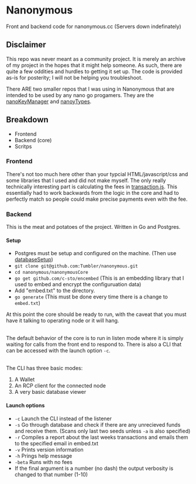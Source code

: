 # Nanonymous
Front and backend code for nanonymous.cc (Servers down indefinately)

## Disclaimer
This repo was never meant as a community project. It is merely an archive of my project in the hopes that it might help someone. As such, there are quite a few oddities and hurdles to getting it set up. The code is provided as-is for posterity; I will not be helping you troubleshoot.

There ARE two smaller repos that I was using in Nanonymous that are intended to be used by any nano go progamers. They are the [nanoKeyManager](https://github.com/Tumbler/nanoKeyManager) and [nanoyTypes](https://github.com/Tumbler/nanoTypes).

## Breakdown
  * Frontend
  * Backend (core)
  * Scritps

### Frontend
There's not too much here other than your typcial HTML/javascript/css and some libraries that I used and did not make myself. The only really technically interesting part is calculating the fees in [transaction.js](https://github.com/Tumbler/nanonymous/blob/main/nanonymousFrontEnd/script/transaction.js). This essentially had to work backwards from the logic in the core and had to perfectly match so people could make precise payments even with the fee.

### Backend
This is the meat and potatoes of the project. Written in Go and Postgres.

#### Setup
  * Postgres must be setup and configured on the machine. (Then use [databaseSetup](https://github.com/Tumbler/nanonymous/blob/main/scripts/databaseSetup.sql))
  * `git clone git@github.com:Tumbler/nanonymous.git`
  * `cd nanonymous/nanonymousCore`
  * `go get github.com/c-sto/encembed` (This is an embedding library that I used to embed and encrypt the configuruation data)
  * Add "embed.txt" to the directory.
  * `go generate` (This must be done every time there is a change to `embed.txt`)

At this point the core should be ready to run, with the caveat that you must have it talking to operating node or it will hang. <br><br>

The default behavior of the core is to run in listen mode where it is simply waiting for calls from the front end to respond to. There is also a CLI that can be accessed with the launch option `-c`. <br><br>

The CLI has three basic modes:
 1. A Wallet
 2. An RCP client for the connected node
 3. A very basic database viewer

#### Launch options
 * `-c` Launch the CLI instead of the listener
 * `-s` Go through database and check if there are any unrecieved funds and receive them. (Scans only last two seeds unless `-a` is also specified)
 * `-r` Compiles a report about the last weeks transactions and emails them to the specified email in embed.txt
 * `-v` Prints version information
 * `-h` Prings help message
 * `-beta` Runs with no fees
 * If the final argument is a number (no dash) the output verbosity is changed to that number (1-10)


